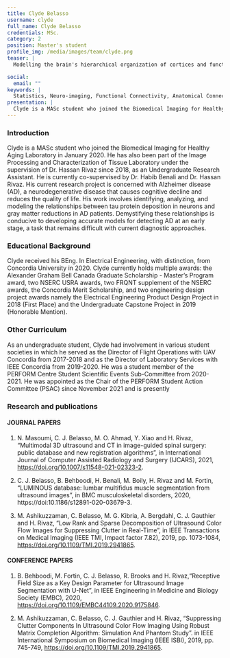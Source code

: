 ```yaml
---
title: Clyde Belasso
username: clyde
full_name: Clyde Belasso
credentials: MSc.
category: 2
position: Master's student
profile_img: /media/images/team/clyde.png
teaser: |
  Modelling the brain's hierarchical organization of cortices and functional networks to predict Alzheimer's disease along its spectrum.

social:
  email: ""
keywords: |
  Statistics, Neuro-imaging, Functional Connectivity, Anatomical Connectivity, ...
presentation: |
  Clyde is a MASc student who joined the Biomedical Imaging for Healthy Aging Laboratory in January 2020. He has also been part of the Image Processing and Characterization of Tissue Laboratory under the supervision of Dr. Hassan Rivaz since 2018, as an Undergraduate Research Assistant. He is currently co-supervised by Dr. Habib Benali and Dr. Hassan Rivaz. His current research project is concerned with Alzheimer disease (AD), a neurodegenerative disease that causes cognitive decline and reduces the quality of life. His work involves identifying, analyzing, and modeling the relationships between tau protein deposition in neurons and gray matter reductions in AD patients. Demystifying these relationships is conducive to developing accurate models for detecting AD at an early stage, a task that remains difficult with current diagnostic approaches.
---
```


### Introduction

Clyde is a MASc student who joined the Biomedical Imaging for Healthy Aging Laboratory in January 2020. He has also been part of the Image Processing and Characterization of Tissue Laboratory under the supervision of Dr. Hassan Rivaz since 2018, as an Undergraduate Research Assistant. He is currently co-supervised by Dr. Habib Benali and Dr. Hassan Rivaz. His current research project is concerned with Alzheimer disease (AD), a neurodegenerative disease that causes cognitive decline and reduces the quality of life. His work involves identifying, analyzing, and modeling the relationships between tau protein deposition in neurons and gray matter reductions in AD patients. Demystifying these relationships is conducive to developing accurate models for detecting AD at an early stage, a task that remains difficult with current diagnostic approaches.
 
### Educational Background

 Clyde received his BEng. In Electrical Engineering, with distinction, from Concordia University in 2020. Clyde currently holds multiple awards: the Alexander Graham Bell Canada Graduate Scholarship - Master’s Program award, two NSERC USRA awards, two FRQNT supplement of the NSERC awards, the Concordia Merit Scholarship, and two engineering design project awards namely the Electrical Engineering Product Design Project in 2018 (First Place) and the Undergraduate Capstone Project in 2019 (Honorable Mention).

 
### Other Curriculum

 As an undergraduate student, Clyde had involvement in various student societies in which he served as the Director of Flight Operations with UAV Concordia from 2017-2018 and as the Director of Laboratory Services with IEEE Concordia from 2019-2020. He was a student member of the PERFORM Centre Student Scientific Events Sub-Committee from 2020-2021. He was appointed as the Chair of the PERFORM Student Action Committee  (PSAC) since November 2021 and is presently  

 
### Research and publications
 
#### JOURNAL PAPERS
 
1. N. Masoumi, C. J. Belasso, M. O. Ahmad, Y. Xiao and H. Rivaz, “Multimodal 3D ultrasound and CT in image-guided spinal surgery: public database and new registration algorithms”, in International Journal of Computer Assisted Radiology and Surgery (IJCARS), 2021, https://doi.org/10.1007/s11548-021-02323-2.
 
2. C. J. Belasso, B. Behboodi, H. Benali, M. Boily, H. Rivaz and M. Fortin, “LUMINOUS database: lumbar multifidus muscle segmentation from ultrasound images”, in BMC musculoskeletal disorders, 2020, https://doi:10.1186/s12891-020-03679-3.
 
3. M. Ashikuzzaman, C. Belasso, M. G. Kibria, A. Bergdahl, C. J. Gauthier and H. Rivaz, “Low Rank and Sparse Decomposition of Ultrasound Color Flow Images for Suppressing Clutter in Real-Time”, in IEEE Transactions on Medical Imaging (IEEE TMI, Impact factor 7.82), 2019, pp. 1073-1084, https://doi.org/10.1109/TMI.2019.2941865.
 
#### CONFERENCE PAPERS
 
1. B. Behboodi, M. Fortin, C. J. Belasso, R. Brooks and H. Rivaz,“Receptive Field Size as a Key Design Parameter for Ultrasound Image Segmentation with U-Net”, in IEEE Engineering in Medicine and Biology Society (EMBC), 2020, https://doi.org/10.1109/EMBC44109.2020.9175846.
 
2. M. Ashikuzzaman, C. Belasso, C. J. Gauthier and H. Rivaz, “Suppressing Clutter Components In Ultrasound Color Flow Imaging Using Robust Matrix Completion Algorithm: Simulation And Phantom Study”. in IEEE International Symposium on Biomedical Imaging (IEEE ISBI), 2019, pp. 745-749, https://doi.org/10.1109/TMI.2019.2941865.
 


